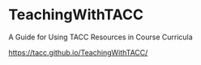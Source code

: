 # TeachingWithTACC

A Guide for Using TACC Resources in Course Curricula

https://tacc.github.io/TeachingWithTACC/
